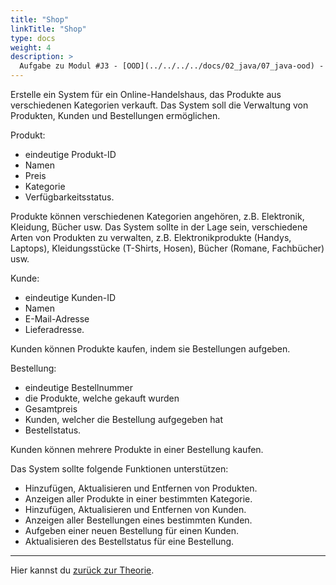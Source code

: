 ```yaml
---
title: "Shop"
linkTitle: "Shop"
type: docs
weight: 4
description: >
  Aufgabe zu Modul #J3 - [OOD](../../../../docs/02_java/07_java-ood) - Shop
---
```


Erstelle ein System für ein Online-Handelshaus, das Produkte aus verschiedenen Kategorien verkauft.
Das System soll die Verwaltung von Produkten, Kunden und Bestellungen ermöglichen.

Produkt:

- eindeutige Produkt-ID
- Namen
- Preis
- Kategorie
- Verfügbarkeitsstatus.

Produkte können verschiedenen Kategorien angehören, z.B. Elektronik, Kleidung, Bücher usw.
Das System sollte in der Lage sein, verschiedene Arten von Produkten zu verwalten, z.B. Elektronikprodukte (Handys, Laptops), Kleidungsstücke (T-Shirts, Hosen), Bücher (Romane, Fachbücher) usw.

Kunde:

- eindeutige Kunden-ID
- Namen
- E-Mail-Adresse
- Lieferadresse.

Kunden können Produkte kaufen, indem sie Bestellungen aufgeben.

Bestellung:

- eindeutige Bestellnummer
- die Produkte, welche gekauft wurden
- Gesamtpreis
- Kunden, welcher die Bestellung aufgegeben hat
- Bestellstatus.

Kunden können mehrere Produkte in einer Bestellung kaufen.

Das System sollte folgende Funktionen unterstützen:

- Hinzufügen, Aktualisieren und Entfernen von Produkten.
- Anzeigen aller Produkte in einer bestimmten Kategorie.
- Hinzufügen, Aktualisieren und Entfernen von Kunden.
- Anzeigen aller Bestellungen eines bestimmten Kunden.
- Aufgeben einer neuen Bestellung für einen Kunden.
- Aktualisieren des Bestellstatus für eine Bestellung.

---

Hier kannst du [zurück zur Theorie](../../../../docs/02_java/07_java-ood).
